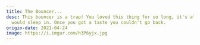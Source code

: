 ```yaml
---
title: The Bouncer...
desc: This bouncer is a trap! You loved this thing for so long, it's all you
  would sleep in. Once you got a taste you couldn't go back.
origin-date: 2021-04-24
image: https://i.imgur.com/h3P6yjx.jpg
---
```

